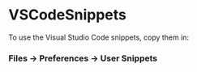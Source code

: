 # VSCodeSnippets

To use the Visual Studio Code snippets, copy them in:
  ### Files -> Preferences -> User Snippets